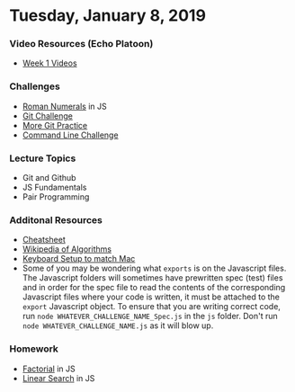 Tuesday, January 8, 2019
=====================
### Video Resources (Echo Platoon)
- [Week 1 Videos](https://www.youtube.com/watch?v=MXfqHyQHmfo&list=PLu0CiQ7bzwESorYiOmwUJEdqs4YJfyMNh)

### Challenges
* [Roman Numerals](https://github.com/foxtrotplatoon/roman-numerals) in JS
* [Git Challenge](https://github.com/foxtrotplatoon/git-challenge)
* [More Git Practice](http://learngitbranching.js.org/)
* [Command Line Challenge](https://github.com/foxtrotplatoon/Command-Line)

### Lecture Topics
* Git and Github
* JS Fundamentals
* Pair Programming

### Additonal Resources
* [Cheatsheet](https://education.github.com/git-cheat-sheet-education.pdf)
* [Wikipedia of Algorithms](http://algorithm.wiki/en/app/)
* [Keyboard Setup to match Mac](https://github.com/foxtrotplatoon/curriculum/blob/master/week-01/lecture-materials/keyboard-setup.png)
* Some of you may be wondering what `exports` is on the Javascript files. The Javascript folders will sometimes have prewritten spec (test) files and in order for the spec file to read the contents of the corresponding Javascript files where your code is written, it must be attached to the `export` Javascript object. To ensure that you are writing correct code, run `node WHATEVER_CHALLENGE_NAME_Spec.js` in the `js` folder. Don't run `node WHATEVER_CHALLENGE_NAME.js` as it will blow up.

### Homework
* [Factorial](https://github.com/foxtrotplatoon/factorial) in JS
* [Linear Search](https://github.com/foxtrotplatoon/linear-search) in JS

